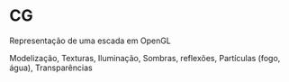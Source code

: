 # CG
Representação de uma escada em OpenGL

Modelização, Texturas, Iluminação, Sombras, reflexões, Partículas (fogo, água), Transparências
